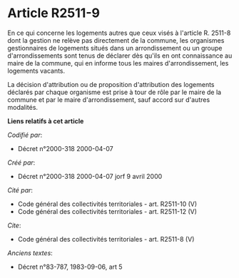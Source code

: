 # Article R2511-9

En ce qui concerne les logements autres que ceux visés à l'article R. 2511-8 dont la gestion ne relève pas directement de la
commune, les organismes gestionnaires de logements situés dans un arrondissement ou un groupe d'arrondissements sont tenus de
déclarer dès qu'ils en ont connaissance au maire de la commune, qui en informe tous les maires d'arrondissement, les
logements vacants.

La décision d'attribution ou de proposition d'attribution des logements déclarés par chaque organisme est prise à tour de
rôle par le maire de la commune et par le maire d'arrondissement, sauf accord sur d'autres modalités.

**Liens relatifs à cet article**

_Codifié par_:

  - Décret n°2000-318 2000-04-07

_Créé par_:

  - Décret n°2000-318 2000-04-07 jorf 9 avril 2000

_Cité par_:

  - Code général des collectivités territoriales - art. R2511-10 (V)
  - Code général des collectivités territoriales - art. R2511-12 (V)

_Cite_:

  - Code général des collectivités territoriales - art. R2511-8 (V)

_Anciens textes_:

  - Décret n°83-787, 1983-09-06, art 5
